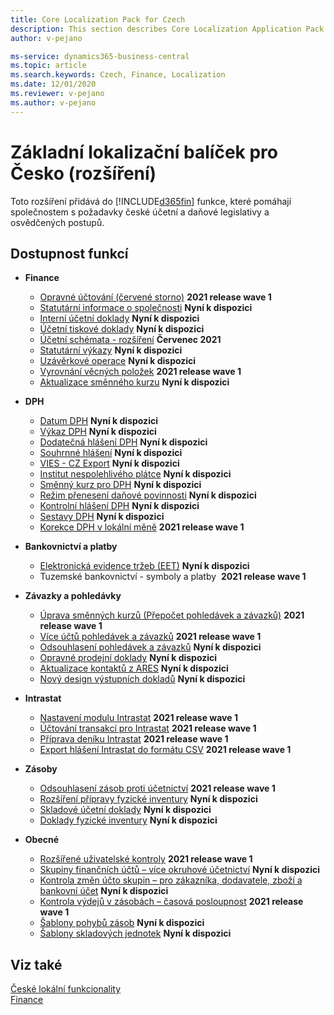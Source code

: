 ```yaml
---
title: Core Localization Pack for Czech
description: This section describes Core Localization Application Pack for Czech extension functionality.
author: v-pejano

ms-service: dynamics365-business-central
ms.topic: article
ms.search.keywords: Czech, Finance, Localization
ms.date: 12/01/2020
ms.reviewer: v-pejano
ms.author: v-pejano
---
```


# Základní lokalizační balíček pro Česko (rozšíření)

Toto rozšíření přidává do [!INCLUDE[d365fin](../../includes/d365fin_md.md)] funkce, které pomáhají společnostem s požadavky české účetní a daňové legislativy a osvědčených postupů.

## Dostupnost funkcí

- **Finance**
  - [Opravné účtování (červené storno)](how-to-use-corrections-posting.md) **2021 release wave 1**
  - [Statutární informace o společnosti](statutory-company-information.md) **Nyní k dispozici**
  - [Interní účetní doklady](internal-financial-documents) **Nyní k dispozici**
  - [Účetní tiskové doklady](accounting-output-documents.md) **Nyní k dispozici**
  - [Účetní schémata - rozšíření](how-to-use-accounting-schedule-feature.md) **Červenec 2021**
  - [Statutární výkazy](statutory-statements.md) **Nyní k dispozici**
  - [Uzávěrkové operace](year-close-operations.md) **Nyní k dispozici**
  - [Vyrovnání věcných položek](general-ledger-entries-application.md) **2021 release wave 1**
  - [Aktualizace směnného kurzu](how-to-update-exchange-rate.md) **Nyní k dispozici**
  
- **DPH**
  - [Datum DPH](how-to-setup-vat-date.md) **Nyní k dispozici**
  - [Výkaz DPH](vat-statement.md) **Nyní k dispozici**
  - [Dodatečná hlášení DPH](supplementary-vat-statement.md) **Nyní k dispozici**
  - [Souhrnné hlášení](vies-cz.md) **Nyní k dispozici**
  - [VIES - CZ Export](how-to-use-vies-cz-export.md) **Nyní k dispozici**
  - [Institut nespolehlivého plátce](unreliable-payer.md) **Nyní k dispozici**
  - [Směnný kurz pro DPH](how-to-setup-vat-exchange-rate.md) **Nyní k dispozici**
  - [Režim přenesení daňové povinnosti](how-to-setup-and-post-reverse-charge.md) **Nyní k dispozici**
  - [Kontrolní hlášení DPH](vat-control-report.md) **Nyní k dispozici**
  - [Sestavy DPH](vat-reports-cz.md) **Nyní k dispozici**
  - [Korekce DPH v lokální měně](how-to-setup-vat-correction-local-currency.md) **2021 release wave 1**

- **Bankovnictví a platby**
  - [Elektronická evidence tržeb (EET)](eet.md) **Nyní k dispozici**
  - Tuzemské bankovnictví - symboly a platby  **2021 release wave 1**

- **Závazky a pohledávky**
  - [Úprava směnných kurzů (Přepočet pohledávek a závazků)](how-to-use-exchange-rates-adjustment-feature.md) **2021 release wave 1**
  - [Více účtů pohledávek a závazků](how-to-use-multiple-payables-receivables-accounts) **2021 release wave 1**
  - [Odsouhlasení pohledávek a závazků](customers-vendors-reconciliations.md) **Nyní k dispozici**
  - [Opravné prodejní doklady](sales-correcting-documents.md) **Nyní k dispozici**
  - [Aktualizace kontaktů z ARES](how-to-update-contacts-from-ares.md) **Nyní k dispozici**
  - [Nový design výstupních dokladů](new-design-of-output-documents.md) **Nyní k dispozici**

- **Intrastat**
  - [Nastavení modulu Intrastat](intrastat.md) **2021 release wave 1**
  - [Účtování transakcí pro Intrastat](intrastat.md) **2021 release wave 1**
  - [Příprava deníku Intrastat](intrastat.md) **2021 release wave 1**
  - [Export hlášení Intrastat do formátu CSV](intrastat.md) **2021 release wave 1**

- **Zásoby**
  - [Odsouhlasení zásob proti účetnictví](how-to-use-inventory-gl-reconciliation-enhancements.md) **2021 release wave 1**
  - [Rozšíření přípravy fyzické inventury](advanced-features-physical-inventory.md) **Nyní k dispozici**
  - [Skladové účetní doklady](how-to-use-inventory-operations-document.md) **Nyní k dispozici**
  - [Doklady fyzické inventury](how-to-use-inventory-counting-documents.md) **Nyní k dispozici**

- **Obecné**
  - [Rozšířené uživatelské kontroly](how-to-setup-extended-user-control.md) **2021 release wave 1**
  - [Skupiny finančních účtů – více okruhové účetnictví](how-to-use-multi-circuit-accounting.md) **Nyní k dispozici**
  - [Kontrola změn účto skupin – pro zákazníka, dodavatele, zboží a bankovní účet](check-of-posting-group-changing.md) **Nyní k dispozici**
  - [Kontrola výdejů v zásobách – časová posloupnost](check-output-inventory-time-sequence.md) **2021 release wave 1**
  - [Šablony pohybů zásob](inventory-movement-templates.md) **Nyní k dispozici**
  - [Šablony skladových jednotek](stockkeeping-unit-templates.md) **Nyní k dispozici**

## Viz také  

[České lokální funkcionality](czech-local-functionality.md)  
[Finance](../../finance.md)
